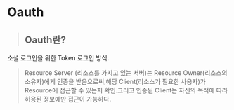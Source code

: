 # Oauth

>## Oauth란?

소셜 로그인을 위한 Token 로그인 방식.

>Resource Server (리소스를 가지고 있는 서버)는 Resource Owner(리소스의 소유자)에게 인증을 받음으로써,해당 Client(리소스가 필요한 사용자)가 Resource에 접근할 수 있는지 확인.그리고 인증된 Client는 자신의 목적에 따라 허용된 정보에만 접근이 가능하다.





